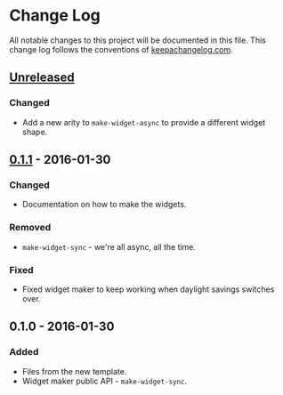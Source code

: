 # Change Log
All notable changes to this project will be documented in this file. This change log follows the conventions of [keepachangelog.com](http://keepachangelog.com/).

## [Unreleased][unreleased]
### Changed
- Add a new arity to `make-widget-async` to provide a different widget shape.

## [0.1.1] - 2016-01-30
### Changed
- Documentation on how to make the widgets.

### Removed
- `make-widget-sync` - we're all async, all the time.

### Fixed
- Fixed widget maker to keep working when daylight savings switches over.

## 0.1.0 - 2016-01-30
### Added
- Files from the new template.
- Widget maker public API - `make-widget-sync`.

[unreleased]: https://github.com/your-name/clondike/compare/0.1.1...HEAD
[0.1.1]: https://github.com/your-name/clondike/compare/0.1.0...0.1.1
